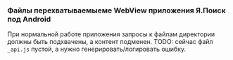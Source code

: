 ### Файлы перехватываемыеме WebView приложения Я.Поиск под Android
При нормальной работе приложения запросы к файлам директории должны быть подхвачены, а контент подменен.
TODO: сейчас файл ``_api.js`` пустой, а нужно генерировать/логировать ошибку.
